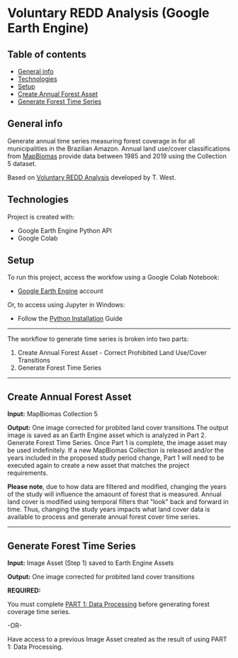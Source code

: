 # Voluntary REDD Analysis (Google Earth Engine)

## Table of contents
* [General info](#general-info)
* [Technologies](#technologies)
* [Setup](#setup)
* [Create Annual Forest Asset](#create-annual-forest-asset)
* [Generate Forest Time Series](#generate-forest-time-series)

## General info
Generate annual time series measuring forest coverage in for all municipalities in the Brazilian Amazon. Annual land use/cover classifications from [MapBiomas](https://mapbiomas.org/) provide data between 1985 and 2019 using the Collection 5 dataset.

Based on [Voluntary REDD Analysis](https://github.com/thaleswest/Voluntary-REDD-analysis) developed by T. West.

	
## Technologies
Project is created with:
* Google Earth Engine Python API
* Google Colab

	
## Setup
To run this project, access the workfow using a Google Colab Notebook:
- [Google Earth Engine](https://earthengine.google.com/) account

Or, to access using Jupyter in Windows:
- Follow the [Python Installation](https://developers.google.com/earth-engine/python_install) Guide


---



The workflow to generate time series is broken into two parts: 

1.   Create Annual Forest Asset - Correct Prohibited Land Use/Cover Transitions
2.   Generate Forest Time Series

---


## Create Annual Forest Asset


**Input:** MapBiomas Collection 5

**Output:** One image corrected for probited land cover transitions
The output image is saved as an Earth Engine asset which is analyzed in Part 2. Generate Forest Time Series. Once Part 1 is complete, the image asset may be used indefinitely. If a new MapBiomas Collection is released and/or the years included in the proposed study period change, Part 1 will need to be executed again to create a new asset that matches the project requirements.

**Please note**, due to how data are filtered and modified, changing the years of the study will influence the amaount of forest that is measured. Annual land cover is modified using temporal filters that "look" back and forward in time. Thus, changing the study years impacts what land cover data is available to process and generate annual forest cover time series.

---


## Generate Forest Time Series

**Input:** Image Asset (Step 1) saved to Earth Engine Assets

**Output:** One image corrected for probited land cover transitions

**REQUIRED:**

You must complete [PART 1: Data Processing](https://github.com/KA-Jones/Voluntary_REDD_Analysis_GEE/blob/master/Create_Annual_Forest_Asset.ipynb) before generating forest coverage time series.

-OR-

Have access to a previous Image Asset created as the result of using PART 1: Data Processing.
